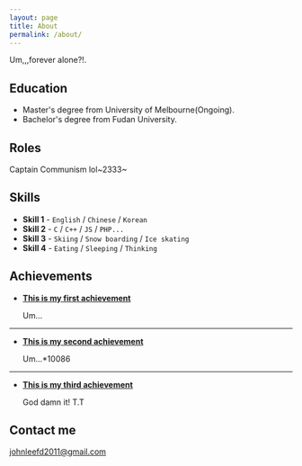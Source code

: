```yaml
---
layout: page
title: About
permalink: /about/
---
```


Um,,,forever alone?!.

## Education

* Master's degree from University of Melbourne(Ongoing).
* Bachelor's degree from Fudan University.

## Roles

Captain Communism lol~2333~

## Skills

* **Skill 1** - `English` / `Chinese` / `Korean` 
* **Skill 2** - `C` / `C++` / `JS` / `PHP...`
* **Skill 3** - `Skiing` / `Snow boarding` / `Ice skating`
* **Skill 4** - `Eating` / `Sleeping` / `Thinking`
 
    
    
## Achievements


* [**This is my first achievement**](#) 
   
   Um...

***

* [**This is my second achievement**](#) 

    Um...*10086

***

* [**This is my third achievement**](#) 

   God damn it! T.T


## Contact me

[johnleefd2011@gmail.com](mailto:johnleefd2011@gmail.com)
